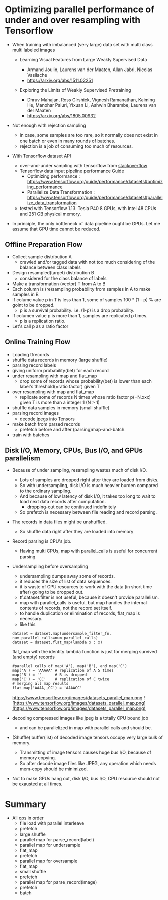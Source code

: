 # Optimizing parallel performance of under and over resampling with Tensorflow

- When training with imbalanced (very large) data set with multi class multi labeled images
  - Learning Visual Features from Large Weakly Supervised Data 
    - Armand Joulin, Laurens van der Maaten, Allan Jabri, Nicolas Vasilache
    - https://arxiv.org/abs/1511.02251
  
  - Exploring the Limits of Weakly Supervised Pretraining 
    - Dhruv Mahajan, Ross Girshick, Vignesh Ramanathan, Kaiming He, Manohar Paluri, Yixuan Li, Ashwin Bharambe, Laurens van der Maaten
    - https://arxiv.org/abs/1805.00932

- Not enough with rejection sampling 
  - in case, some samples are too rare, so it normally does not exist in one batch or even in many rounds of batches.
  - rejection is a job of consuming too much of resources.
- With Tensorflow dataset API
  - over-and-under sampling with tensorflow from [stackoverflow](https://stackoverflow.com/questions/47236465/oversampling-functionality-in-tensorflow-dataset-api)
  - Tensorflow data input pipeline performance Guide
    - Optimizing performance : https://www.tensorflow.org/guide/performance/datasets#optimizing_performance
    - Parallelize Data Transformation : https://www.tensorflow.org/guide/performance/datasets#parallelize_data_transformation
  - tested with Tensorflow 1.13. Tesla P40 8 GPUs, with Intel 48 CPUs and 251 GB physical memory.
- In principle, the only bottleneck of data pipeline ought be GPUs. Let me assume that GPU time cannot be reduced.

## Offline Preparation Flow
- Collect sample distribution A
  - crawled and/or tagged data with not too much considering of the balance between class labels  
- Design resampled(target) distribution B
  - considered for the class balance of labels 
- Make a transformation (vector) T from A to B
- Each column is (re)sampling probability from samples in A to make samples in B
- If colume value p in T is less than 1, some of samples 100 * (1 - p) % are goint to be dropped.
  - p is a survival probability. i.e. (1-p) is a drop probability.
- If columen value p is more than 1, samples are replicated p times.
  - p is a replication ratio.
- Let's call p as a ratio factor

## Online Training Flow
- Loading tfrecords
- shuffle data records in memory (large shuffle)
- parsing record labels
- giving uniform probability(bet) for each record
- under resampling with map and flat_map
  - drop some of records whose probability(bet) is lower than each label's threshold(=ratio factor) given T
- over resampling with map and flat_map
  - replicate some of records N times whose ratio factor p(=N.xxx) given T is more than a integer 1 (N > 1)
- shuffle data samples in memory (small shuffle)
- parsing record images
  - decode jpegs into Tensors
- make batch from parsed records
  - prefetch before and after (parsing)map-and-batch.
- train with batches
  
## Disk I/O, Memory, CPUs, Bus I/O, and GPUs parallelism
- Because of under sampling, resampling wastes much of disk I/O. 
  - Lots of samples are dropped right after they are loaded from disks.
  - So with undersampling, disk I/O is much heavier burden compared to the ordinary sampling.
  - And because of low latency of disk I/O, it takes too long to wait to load next data records after computation.
    - dropping-out can be continued indefinitely
  - So prefetch is necessary between file reading and record parsing.
- The records in data files might be unshuffled.
  - So shuffle data right after they are loaded into memory
- Record parsing is CPU's job.
  - Having multi CPUs, map with parallel_calls is useful for concurrent parsing.
- Undersampling before oversampling
  - undersampling dumps away some of records.
  - it reduces the size of list of data sequences.
  - it is waste of CPU resources to work with the data (in short time after) going to be dropped out.
  - tf.dataset.filter is not useful, because it doesn't provide parallelism.
  - map with parallel_calls is useful, but map handles the internal contents of records, not the record set itself.
  - to handle duplication or elimination of records, flat_map is necessary.
  - like this
  ```
  dataset = dataset.map(undersample_filter_fn, num_parallel_calls=num_parallel_calls) 
  dataset = dataset.flat_map(lambda x : x) 
  ```
  flat_map with the identity lambda function is just for merging survived (and empty) records
  ```
  #parallel calls of map('A'), map('B'), and map('C')
  map('A') = 'AAAAA' # replication of A 5 times
  map('B') = ''      # B is dropped
  map('C') = 'CC'    # replication of C twice
  # merging all map results
  flat_map('AAAA,,CC') = 'AAAACC'
  ```
  https://www.tensorflow.org/images/datasets_parallel_map.png
  ![https://www.tensorflow.org/images/datasets_parallel_map.png](https://www.tensorflow.org/images/datasets_parallel_map.png)
 - decoding compressed images like jpeg is a totally CPU bound job
   - and can be parallelized in map with parallel calls and should be.
 - (Shuffle) buffer(list) of decoded image tensors occupy very large bulk of memory.
   - Transmitting of image tensors causes huge bus I/O, because of memory copying.
   - So after decode image files like JPEG, any operation which needs mem-copy should be minimized.
   
 - Not to make GPUs hang out, disk I/O, bus I/O, CPU resource should not be exausted at all times.
 
 # Summary
 - All ops in order
   - file load with parallel interleave 
   - prefetch 
   - large shuffle 
   - parallel map for parse_record(label) 
   - parallel map for undersample 
   - flat_map 
   - prefetch 
   - parallel map for oversample 
   - flat_map 
   - small shuffle 
   - prefetch 
   - parallel map for parse_record(image) 
   - prefetch
   - batch
